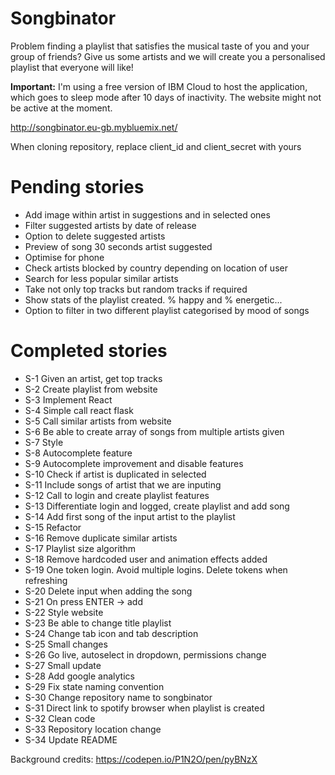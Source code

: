# Songbinator

Problem finding a playlist that satisfies the musical taste of you and your group of friends?
Give us some artists and we will create you a personalised playlist that everyone will like!

**Important:** I'm using a free version of IBM Cloud to host the application, which goes to sleep mode after 10 days of inactivity. The website might not be active at the moment.

http://songbinator.eu-gb.mybluemix.net/

When cloning repository, replace client_id and client_secret with yours

# Pending stories

- Add image within artist in suggestions and in selected ones
- Filter suggested artists by date of release
- Option to delete suggested artists
- Preview of song 30 seconds artist suggested
- Optimise for phone
- Check artists blocked by country depending on location of user 
- Search for less popular similar artists
- Take not only top tracks but random tracks if required
- Show stats of the playlist created. % happy and % energetic...
- Option to filter in two different playlist categorised by mood of songs

# Completed stories
- S-1 Given an artist, get top tracks
- S-2 Create playlist from website
- S-3 Implement React
- S-4 Simple call react flask
- S-5 Call similar artists from website
- S-6 Be able to create array of songs from multiple artists given
- S-7 Style
- S-8 Autocomplete feature
- S-9 Autocomplete improvement and disable features
- S-10 Check if artist is duplicated in selected
- S-11 Include songs of artist that we are inputing
- S-12 Call to login and create playlist features
- S-13 Differentiate login and logged, create playlist and add song
- S-14 Add first song of the input artist to the playlist
- S-15 Refactor
- S-16 Remove duplicate similar artists
- S-17 Playlist size algorithm
- S-18 Remove hardcoded user and animation effects added
- S-19 One token login. Avoid multiple logins. Delete tokens when refreshing
- S-20 Delete input when adding the song
- S-21 On press ENTER -> add
- S-22 Style website
- S-23 Be able to change title playlist
- S-24 Change tab icon and tab description
- S-25 Small changes
- S-26 Go live, autoselect in dropdown, permissions change
- S-27 Small update
- S-28 Add google analytics
- S-29 Fix state naming convention
- S-30 Change repository name to songbinator
- S-31 Direct link to spotify browser when playlist is created
- S-32 Clean code
- S-33 Repository location change
- S-34 Update README

Background credits: https://codepen.io/P1N2O/pen/pyBNzX
